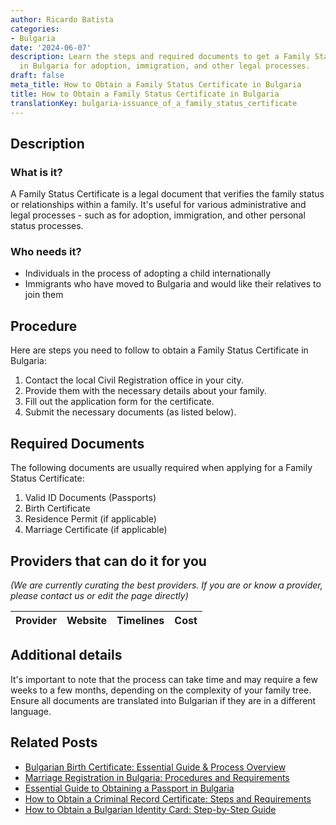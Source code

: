 ```yaml
---
author: Ricardo Batista
categories:
- Bulgaria
date: '2024-06-07'
description: Learn the steps and required documents to get a Family Status Certificate
  in Bulgaria for adoption, immigration, and other legal processes.
draft: false
meta_title: How to Obtain a Family Status Certificate in Bulgaria
title: How to Obtain a Family Status Certificate in Bulgaria
translationKey: bulgaria-issuance_of_a_family_status_certificate
---
```


## Description
### What is it?
A Family Status Certificate is a legal document that verifies the family status or relationships within a family. It's useful for various administrative and legal processes - such as for adoption, immigration, and other personal status processes.

### Who needs it?
- Individuals in the process of adopting a child internationally 
- Immigrants who have moved to Bulgaria and would like their relatives to join them 

## Procedure
Here are steps you need to follow to obtain a Family Status Certificate in Bulgaria:

1. Contact the local Civil Registration office in your city.
2. Provide them with the necessary details about your family.
3. Fill out the application form for the certificate.
4. Submit the necessary documents (as listed below).

## Required Documents
The following documents are usually required when applying for a Family Status Certificate: 

1. Valid ID Documents (Passports)
2. Birth Certificate 
3. Residence Permit (if applicable)
4. Marriage Certificate (if applicable)

## Providers that can do it for you

_(We are currently curating the best providers. If you are or know a provider, please contact us or edit the page directly)_

| Provider        |     Website     |     Timelines    |       Cost      |
| --------------- | --------------- |  :-------------: | :-------------: |

## Additional details
It's important to note that the process can take time and may require a few weeks to a few months, depending on the complexity of your family tree. Ensure all documents are translated into Bulgarian if they are in a different language.


## Related Posts

- [Bulgarian Birth Certificate: Essential Guide & Process Overview](https://tramitit.com/guides/bulgaria/issuance_of_a_birth_certificate/)
- [Marriage Registration in Bulgaria: Procedures and Requirements](https://tramitit.com/guides/bulgaria/marriage_registration/)
- [Essential Guide to Obtaining a Passport in Bulgaria](https://tramitit.com/guides/bulgaria/issuance_of_a_passport/)
- [How to Obtain a Criminal Record Certificate: Steps and Requirements](https://tramitit.com/guides/bulgaria/issuance_of_a_criminal_record_certificate/)
- [How to Obtain a Bulgarian Identity Card: Step-by-Step Guide](https://tramitit.com/guides/bulgaria/issuance_of_an_identity_card/)
